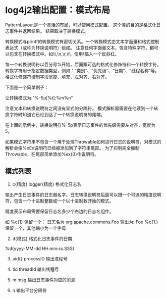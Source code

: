 # log4j2输出配置：模式布局

PatternLayout是一个灵活的布局，可以使用模式配置。
这个类的目的是格式化日志事件并返回结果。
结果取决于转换模式。

转换模式与printf的转换模式有密切关系。一个转换模式由文本字面量和格式控制表达式（或称为转换说明符）组成。
注意任何字面量文本，包含特殊字符，都可以包含在转换模式中。如\t,\n,\r,\f。使用\\插入一个反斜杠。

每一个转换说明符以百分号%开始，后面跟可选的格式化修饰符和一个转换字符。
转换字符用于指定数据类型，例如：“类别”、“优先级”、“日期”、“线程名称”等。
格式化修饰符控制字段宽度、填充、左对齐、右对齐。

下面是一个简单例子：

让转换模式为:"%-5p[%t]:%m%n"

注意文本和转换说明符之间没有显式的分隔符。
模式解析器需要在他读到一个转换字符时知道它已经到达了一个转换说明符的尾端。

在上面的示例中，转换说明符%-5p表示日志事件的优先级需要左对齐，宽度为5。

如果模式字符串不包含一个用于处理Throwable如何进行日志的说明符，对模式的解析会像%xEx说明符已经被添加到了字符串尾部。
为了抑制完全抑制Throwable，在尾部简单添加%ex{0}作说明符。

## 模式列表

1. c{精度} logger{精度} 格式化日志名

输出产生日志事件的日志器名字。日志转换说明符后面可以跟一个可选的精度说明符，包含一个十进制整数或一个以十进制数开始的模式。

精度表示布局需要保留日志名多少个右边的日志名组件。

如 %c{1} 	保留一个： 日志名为 org.apache.commons.Foo   输出为: Foo
   %c{1.} 	保留一个，其他缩小为一个字母

2. d{模式} 
格式化日志事件的日期

%d{yyyy-MM-dd HH:mm:ss.SSS}

3. pid{} processID 
输出进程号

4. tid threadId 
输出线程号

5. m msg 
输出日志事件对应的消息

6. n 
输出平台分隔符


